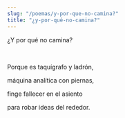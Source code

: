 ```yaml
---
slug: "/poemas/y-por-que-no-camina?"
title: "¿y-por-qué-no-camina?"
---
```

¿Y por qué no camina?

&nbsp;

Porque es taquígrafo y ladrón,

máquina analítica con piernas,

finge fallecer en el asiento

para robar ideas del rededor.